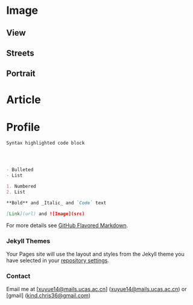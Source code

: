 
# Image
## View
## Streets
## Portrait
# Article
# Profile

```markdown
Syntax highlighted code block




- Bulleted
- List

1. Numbered
2. List

**Bold** and _Italic_ and `Code` text

[Link](url) and ![Image](src)
```

For more details see [GitHub Flavored Markdown](https://guides.github.com/features/mastering-markdown/).

### Jekyll Themes

Your Pages site will use the layout and styles from the Jekyll theme you have selected in your [repository settings](https://github.com/Christie-xu/christie-xu.github.io/settings). 

### Contact

Email me at [xuyue14@mails.ucas.ac.cn] (xuyue14@mails.ucas.ac.cn) or [gmail] (kind.chris36@gmail.com)
